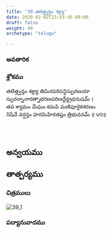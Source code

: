 ```yaml
---
title: "39.తటిత్త్వన్తం శక్త్యా"
date: 2020-02-02T23:43:45-08:00
draft: false
weight: 49
archetype: "telugu"

---
```


### అవతారిక


### శ్లోకము

తటిత్త్వన్తం శక్త్యా తిమిరపరిపన్థిస్ఫురణయా
<br/>స్ఫురన్నానారత్నాభరణపరిణద్ధేన్ద్రధనుషమ్ ।
<br/>తవ శ్యామం మేఘం కమపి మణిపూరైకశరణం
<br/>నిషేవే వర్షన్తం హరమిహిరతప్తం త్రిభువనమ్ ॥ ౪౦॥
<br/>

<br/><br/>

## అన్వయము 


## తాత్పర్యము 

### చిత్రములు 

![39_1](/images/sl/manual/SL_V39.jpg)

### పద్యానువాదము
